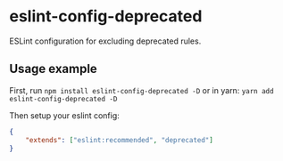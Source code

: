 # eslint-config-deprecated

ESLint configuration for excluding deprecated rules.

## Usage example

First, run `npm install eslint-config-deprecated -D` or in yarn: `yarn add eslint-config-deprecated -D`

Then setup your eslint config:

```json
{
    "extends": ["eslint:recommended", "deprecated"]
}
```
